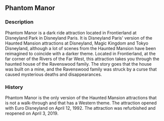 ## Phantom Manor

### Description
Phantom Manor is a dark ride attraction located in Frontierland at Disneyland Park in Disneyland Paris. It is Disneyland Paris' version of the Haunted Mansion attractions at Disneyland, Magic Kingdom and Tokyo Disneyland, although a lot of scenes from the Haunted Mansion have been reimagined to coincide with a darker theme. Located in Frontierland, at the far corner of the Rivers of the Far West, this attraction takes you through the haunted house of the Ravenswood family. The story goes that the house was built on a mine, and the Ravenswood family was struck by a curse that caused mysterious deaths and disappearances.

### History

Phantom Manor is the only version of the Haunted Mansion attractions that is not a walk-through and that has a Western theme. The attraction opened with Euro Disneyland on April 12, 1992. The attraction was refurbished and reopened on April 3, 2019.